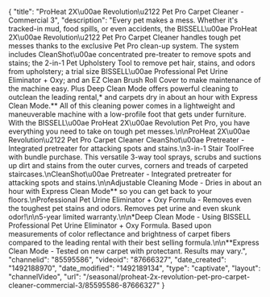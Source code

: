 {
    "title": "ProHeat 2X\u00ae Revolution\u2122 Pet Pro Carpet Cleaner - Commercial 3",
    "description": "Every pet makes a mess. Whether it's tracked-in mud, food spills, or even accidents, the BISSELL\u00ae ProHeat 2X\u00ae Revolution\u2122 Pet Pro Carpet Cleaner handles tough pet messes thanks to the exclusive Pet Pro clean-up system. The system includes CleanShot\u00ae concentrated pre-treater to remove spots and stains; the 2-in-1 Pet Upholstery Tool to remove pet hair, stains, and odors from upholstery; a trial size BISSELL\u00ae Professional Pet Urine Eliminator + Oxy; and an EZ Clean Brush Roll Cover to make maintenance of the machine easy. Plus Deep Clean Mode offers powerful cleaning to outclean the leading rental,* and carpets dry in about an hour with Express Clean Mode.** All of this cleaning power comes in a lightweight and maneuverable machine with a low-profile foot that gets under furniture. With the BISSELL\u00ae ProHeat 2X\u00ae Revolution Pet Pro, you have everything you need to take on tough pet messes.\n\nProHeat 2X\u00ae Revolution\u2122 Pet Pro Carpet Cleaner CleanShot\u00ae Pretreater - Integrated pretreater for attacking spots and stains.\n3-in-1 Stair ToolFree with bundle purchase. This versatile 3-way tool sprays, scrubs and suctions up dirt and stains from the outer curves, corners and treads of carpeted staircases.\nCleanShot\u00ae Pretreater - Integrated pretreater for attacking spots and stains.\n\nAdjustable Cleaning Mode - Dries in about an hour with Express Clean Mode** so you can get back to your floors.\nProfessional Pet Urine Eliminator + Oxy Formula - Removes even the toughest pet stains and odors. Removes pet urine and even skunk odor!\n\n5-year limited warranty.\n\n*Deep Clean Mode - Using BISSELL Professional Pet Urine Eliminator + Oxy Formula. Based upon measurements of color reflectance and brightness of carpet fibers compared to the leading rental with their best selling formula.\n\n**Express Clean Mode - Tested on new carpet with protectant. Results may vary.",
    "channelid": "85595586",
    "videoid": "87666327",
    "date_created": "1492188970",
    "date_modified": "1492189134",
    "type": "captivate",
    "layout": "channelVideo",
    "url": "\/seasonal\/proheat-2x-revolution-pet-pro-carpet-cleaner-commercial-3\/85595586-87666327"
}